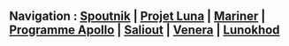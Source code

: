 ## Navigation : [Spoutnik](https://lilysa.github.io/CMSretourSur/spoutnik) | [Projet Luna](https://lilysa.github.io/CMSretourSur/luna) | [Mariner](https://lilysa.github.io/CMSretourSur/mariner) | [Programme Apollo](https://lilysa.github.io/CMSretourSur/programmeApollo) | [Saliout](https://lilysa.github.io/CMSretourSur/saliout) | [Venera](https://lilysa.github.io/CMSretourSur/venera) | [Lunokhod](https://lilysa.github.io/CMSretourSur/lunokhod)
